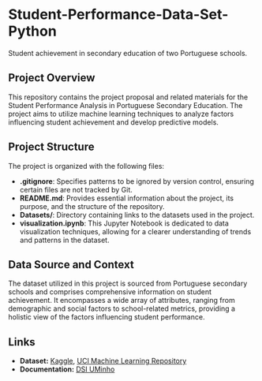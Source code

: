 # Student-Performance-Data-Set-Python
Student achievement in secondary education of two Portuguese schools.

## Project Overview
This repository contains the project proposal and related materials for the Student Performance Analysis in Portuguese Secondary Education. The project aims to utilize machine learning techniques to analyze factors influencing student achievement and develop predictive models.

## Project Structure
The project is organized with the following files:

- **.gitignore**: Specifies patterns to be ignored by version control, ensuring certain files are not tracked by Git.
- **README.md**: Provides essential information about the project, its purpose, and the structure of the repository.
- **Datasets/**: Directory containing links to the datasets used in the project.
- **visualization.ipynb**: This Jupyter Notebook is dedicated to data visualization techniques, allowing for a clearer understanding of trends and patterns in the dataset.

## Data Source and Context

The dataset utilized in this project is sourced from Portuguese secondary schools and comprises comprehensive information on student achievement. It encompasses a wide array of attributes, ranging from demographic and social factors to school-related metrics, providing a holistic view of the factors influencing student performance.

## Links
- **Dataset:** [Kaggle](https://www.kaggle.com/datasets/larsen0966/student-performance-data-set/data), [UCI Machine Learning Repository](https://archive.ics.uci.edu/dataset/320/student+performance)
- **Documentation:** [DSI UMinho](http://www3.dsi.uminho.pt/pcortez/student.pdf)

